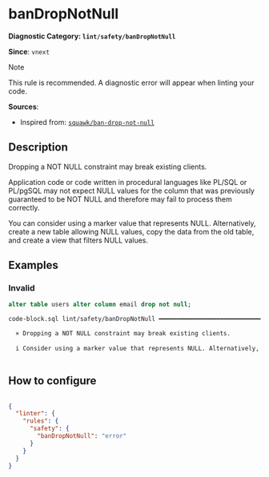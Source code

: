 # banDropNotNull
**Diagnostic Category: `lint/safety/banDropNotNull`**

**Since**: `vnext`

> [!NOTE]
> This rule is recommended. A diagnostic error will appear when linting your code.

**Sources**: 
- Inspired from: <a href="https://squawkhq.com/docs/ban-drop-not-null" target="_blank"><code>squawk/ban-drop-not-null</code></a>

## Description
Dropping a NOT NULL constraint may break existing clients.

Application code or code written in procedural languages like PL/SQL or PL/pgSQL may not expect NULL values for the column that was previously guaranteed to be NOT NULL and therefore may fail to process them correctly.

You can consider using a marker value that represents NULL. Alternatively, create a new table allowing NULL values, copy the data from the old table, and create a view that filters NULL values.

## Examples

### Invalid

```sql
alter table users alter column email drop not null;
```

```sh
code-block.sql lint/safety/banDropNotNull ━━━━━━━━━━━━━━━━━━━━━━━━━━━━━━━━━━━━━━━━━━━━━━━━━━━━━━━━━━

  × Dropping a NOT NULL constraint may break existing clients.
  
  i Consider using a marker value that represents NULL. Alternatively, create a new table allowing NULL values, copy the data from the old table, and create a view that filters NULL values.
  

```

## How to configure
```json

{
  "linter": {
    "rules": {
      "safety": {
        "banDropNotNull": "error"
      }
    }
  }
}

```
